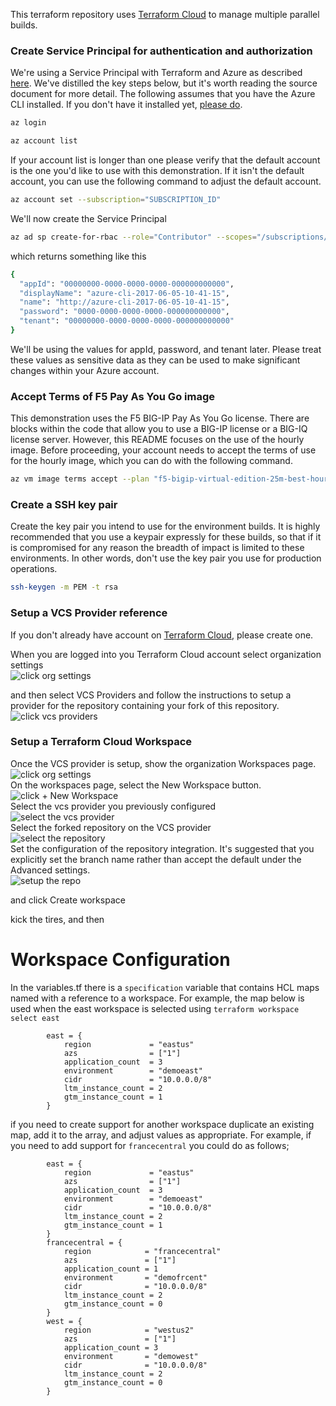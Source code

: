 This terraform repository uses [Terraform Cloud](https://app.terraform.io/) to manage multiple parallel builds. 

### Create Service Principal for authentication and authorization
We're using a Service Principal with Terraform and Azure as described [here](https://www.terraform.io/docs/providers/azurerm/guides/service_principal_client_secret.html). We've distilled the key steps below, but it's worth reading the source document for more detail. The following assumes that you have the Azure CLI installed. If you don't have it installed yet, [please do](https://docs.microsoft.com/en-us/cli/azure/install-azure-cli?view=azure-cli-latest).

```bash
az login

az account list
```
If your account list is longer than one please verify that the default account is the one you'd like to use with this demonstration. If it isn't the default account, you can use the following command to adjust the default account.
```bash
az account set --subscription="SUBSCRIPTION_ID"
```
We'll now create the Service Principal
```bash
az ad sp create-for-rbac --role="Contributor" --scopes="/subscriptions/SUBSCRIPTION_ID"
```
which returns something like this
```bash
{
  "appId": "00000000-0000-0000-0000-000000000000",
  "displayName": "azure-cli-2017-06-05-10-41-15",
  "name": "http://azure-cli-2017-06-05-10-41-15",
  "password": "0000-0000-0000-0000-000000000000",
  "tenant": "00000000-0000-0000-0000-000000000000"
}
```
We'll be using the values for appId, password, and tenant later. Please treat these values as sensitive data as they can be used to make significant changes within your Azure account.

### Accept Terms of F5 Pay As You Go image
This demonstration uses the F5 BIG-IP Pay As You Go license. There are blocks within the code that allow you to use a BIG-IP license or a BIG-IQ license server. However, this README focuses on the use of the hourly image. Before proceeding, your account needs to accept the terms of use for the hourly image, which you can do with the following command. 
```bash
az vm image terms accept --plan "f5-bigip-virtual-edition-25m-best-hourly" --offer "f5-big-ip-best" --publisher "f5-networks"
```
### Create a SSH key pair
Create the key pair you intend to use for the environment builds. It is highly recommended that you use a keypair expressly for these builds, so that if it is compromised for any reason the breadth of impact is limited to these environments. In other words, don't use the key pair you use for production operations. 
```bash
ssh-keygen -m PEM -t rsa 
```
### Setup a VCS Provider reference
If you don't already have account on [Terraform Cloud](https://app.terraform.io), please create one.

When you are logged into you Terraform Cloud account select organization settings  
![click org settings](doc_assets/orgsettings.png ) 

and then select VCS Providers and follow the instructions to setup a provider for the repository containing your fork of this repository.  
![click vcs providers][vcsproviders]  

### Setup a Terraform Cloud Workspace
Once the VCS provider is setup, show the organization Workspaces page.  
![click org settings][orgsettings]  
On the workspaces page, select the New Workspace button.  
![click + New Workspace][newworkspace]  
Select the vcs provider you previously configured  
![select the vcs provider][selectvcs]  
Select the forked repository on the VCS provider  
![select the repository][selectrepo]  
Set the configuration of the repository integration. It's suggested that you explicitly set the branch name rather than accept the default under the Advanced settings.  
![setup the repo][reposettings]  

and click Create workspace  


kick the tires, and then



# Workspace Configuration
In the variables.tf there is a `specification` variable that contains HCL maps named with a reference to a workspace. For example, the map below is used when the east workspace is selected using ```terraform workspace select east```

```
        east = {
            region             = "eastus"
            azs                = ["1"]
            application_count  = 3
            environment        = "demoeast"
            cidr               = "10.0.0.0/8"
            ltm_instance_count = 2
            gtm_instance_count = 1
        }
```

if you need to create support for another workspace duplicate an existing map, add it to the array, and adjust values as appropriate. For example, if you need to add support for `francecentral` you could do as follows;

```
        east = {
            region             = "eastus"
            azs                = ["1"]
            application_count  = 3
            environment        = "demoeast"
            cidr               = "10.0.0.0/8"
            ltm_instance_count = 2
            gtm_instance_count = 1
        }
        francecentral = {
            region            = "francecentral"
            azs               = ["1"]
            application_count = 1
            environment       = "demofrcent"
            cidr              = "10.0.0.0/8"
            ltm_instance_count = 2
            gtm_instance_count = 0
        }
        west = {
            region            = "westus2"
            azs               = ["1"]
            application_count = 3
            environment       = "demowest"
            cidr              = "10.0.0.0/8"
            ltm_instance_count = 2
            gtm_instance_count = 0
        }



```


[orgsettings]:doc_assets/orgsettings.png
[vcsproviders]:doc_assets/vcssettings.png
[newworkspace]:doc_assets/newworkspace.png
[vcssettings]:doc_assets/vcssettings.png
[waitingforconfig]:doc_assets/waitingforrepoconfig.png
[terraformvariables]:doc_assets/terraformvariables.png
[environmentvariables]:doc_assets/environmentvariables.png
[selectrepo]:doc_assets/selectrepository.png
[selectvcs]:doc_assets/selectvsprovider.png
[reposettings]:doc_assets/repositorysettings.png




